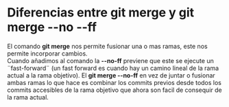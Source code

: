 # Diferencias entre git merge y git merge --no --ff
El comando  **git merge** nos permite fusionar una o mas ramas, este nos permite incorporar cambios.  
Cuando añadimos al comando la **--no-ff** previene que este se ejecute un ¨fast-forward¨ (un fast forward es cuando hay un camino lineal de la rama actual a la rama objetivo). El **git merge --no-ff** en vez de juntar o fusionar ambas ramas  lo que hace es combinar los commits previos desde todos los commits accesibles de la rama objetivo que ahora son facil de consequir de la rama actual. 